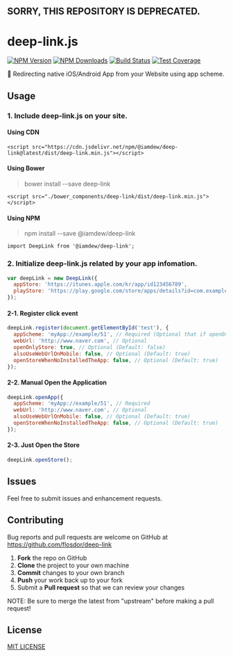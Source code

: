 ## SORRY, THIS REPOSITORY IS DEPRECATED.

# deep-link.js

[![NPM Version][npm-image]][npm-url]
[![NPM Downloads][downloads-image]][downloads-url]
[![Build Status][travis-image]][travis-url]
[![Test Coverage][coveralls-image]][coveralls-url]

🌈 Redirecting native iOS/Android App from your Website using app scheme.

## Usage
### 1. Include deep-link.js on your site.

#### Using CDN
```
<script src="https://cdn.jsdelivr.net/npm/@iamdew/deep-link@latest/dist/deep-link.min.js"></script>
```

#### Using Bower
> bower install --save deep-link
```
<script src="./bower_components/deep-link/dist/deep-link.min.js"></script>
```

#### Using NPM
> npm install --save @iamdew/deep-link
```
import DeepLink from '@iamdew/deep-link';
```

### 2. Initialize deep-link.js related by your app infomation.
```javascript
var deepLink = new DeepLink({
  appStore: 'https://itunes.apple.com/kr/app/id123456789',
  playStore: 'https://play.google.com/store/apps/details?id=com.example.myApp',
});
```

#### 2-1. Register click event
```javascript
deepLink.register(document.getElementById('test'), {
  appScheme: 'myApp://example/51', // Required (Optional that if openOnlyStore is true)
  webUrl: 'http://www.naver.com', // Optional
  openOnlyStore: true, // Optional (Default: false)
  alsoUseWebUrlOnMobile: false, // Optional (Default: true)
  openStoreWhenNoInstalledTheApp: false, // Optional (Default: true)
});
```

#### 2-2. Manual Open the Application
```javascript
deepLink.openApp({
  appScheme: 'myApp://example/51', // Required
  webUrl: 'http://www.naver.com', // Optional
  alsoUseWebUrlOnMobile: false, // Optional (Default: true)
  openStoreWhenNoInstalledTheApp: false, // Optional (Default: true)
});
```

#### 2-3. Just Open the Store
```javascript
deepLink.openStore();
```

## Issues
Feel free to submit issues and enhancement requests.

## Contributing
Bug reports and pull requests are welcome on GitHub at https://github.com/flosdor/deep-link

 1. **Fork** the repo on GitHub
 2. **Clone** the project to your own machine
 3. **Commit** changes to your own branch
 4. **Push** your work back up to your fork
 5. Submit a **Pull request** so that we can review your changes

NOTE: Be sure to merge the latest from "upstream" before making a pull request!

## License

[MIT LICENSE](LICENSE)

[npm-image]: https://img.shields.io/npm/v/@iamdew/deep-link.svg
[npm-url]: https://npmjs.org/package/@iamdew/deep-link
[travis-image]: https://img.shields.io/travis/flosdor/deep-link/master.svg
[travis-url]: https://travis-ci.org/flosdor/deep-link
[coveralls-image]: https://coveralls.io/repos/github/flosdor/deep-link/badge.svg
[coveralls-url]: https://coveralls.io/github/flosdor/deep-link
[downloads-image]: https://img.shields.io/npm/dm/@iamdew/deep-link.svg
[downloads-url]: https://npmjs.org/package/@iamdew/deep-link
